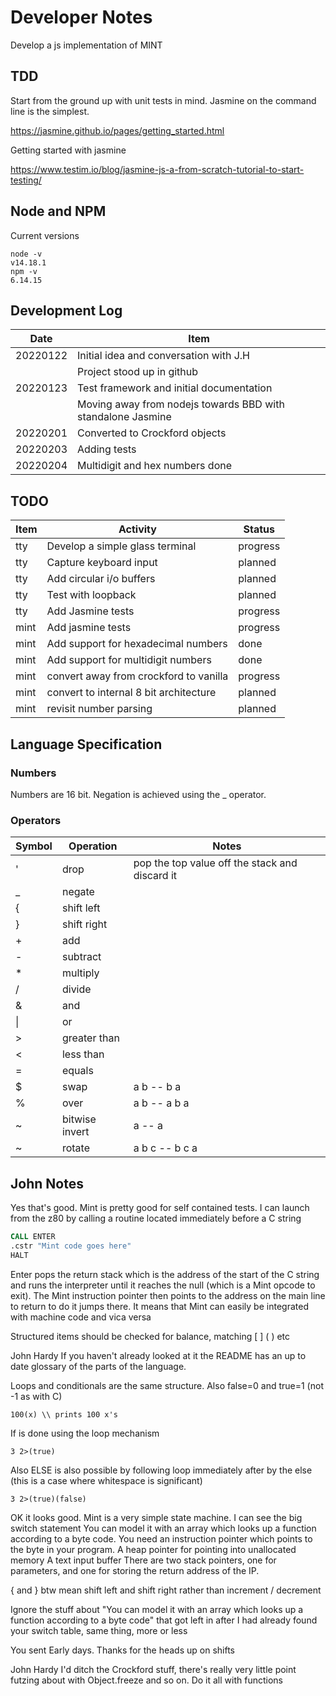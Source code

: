 # Developer Notes

Develop a js implementation of MINT

## TDD

Start from the ground up with unit tests in mind. Jasmine on the command line is the simplest.

<https://jasmine.github.io/pages/getting_started.html>

Getting started with jasmine

<https://www.testim.io/blog/jasmine-js-a-from-scratch-tutorial-to-start-testing/>

## Node and NPM

Current versions

```shell
node -v
v14.18.1
npm -v
6.14.15
```

## Development Log

| Date     | Item                                                        |
|----------|-------------------------------------------------------------|
| 20220122 | Initial idea and conversation with J.H                      |
|          | Project stood up in github                                  |
| 20220123 | Test framework and initial documentation                    |
|          | Moving away from nodejs towards BBD with standalone Jasmine |
| 20220201 | Converted to Crockford objects                              |
| 20220203 | Adding tests                                                |
| 20220204 | Multidigit and hex numbers done |

## TODO

| Item | Activity                            | Status   |
|------|-------------------------------------|----------|
| tty  | Develop a simple glass terminal     | progress |
| tty  | Capture keyboard input              | planned  |
| tty  | Add circular i/o buffers            | planned  |
| tty  | Test with loopback                  | planned  |
| tty  | Add Jasmine tests                   | progress |
| mint | Add jasmine tests                   | progress |
| mint | Add support for hexadecimal numbers | done |
| mint | Add support for multidigit numbers  | done |
| mint | convert away from crockford to vanilla | progress |
| mint | convert to internal 8 bit architecture | planned |
| mint | revisit number parsing | planned |

## Language Specification

### Numbers

Numbers are 16 bit.
Negation is achieved using the _ operator.

### Operators

|Symbol|Operation   |Notes                                         |
|------|------------|----------------------------------------------| 
|'     |drop        |pop the top value off the stack and discard it|
|_     |negate      ||
|{     |shift left  ||
|}     |shift right ||
|+     |add         ||
|-     |subtract    ||
|*     |multiply    ||
|/     |divide      ||
|&     |and         ||
|\|    |or          ||
|>     |greater than||
|<     |less than   ||
|=     |equals      ||
|$     |swap        |a b -- b a  |
|%     |over        |a b -- a b a|
|~     |bitwise invert |a -- a|
|~     |rotate |a b c -- b c a|

## John Notes

Yes that's good. Mint is pretty good for self contained tests. I can launch from the z80 by calling a routine located immediately before a C string

```asm
CALL ENTER
.cstr "Mint code goes here"
HALT
```

Enter pops the return stack which is the address of the start of the C string and runs the interpreter until it reaches the null (which is a Mint opcode to exit). The Mint instruction pointer then points to the address on the main line to return to do it jumps there. It means that Mint can easily be integrated with machine code and vica versa

Structured items should be checked for balance, matching [ ] ( )   etc

John Hardy
If you haven't already looked at it the README has an up to date glossary of the parts of the language.

Loops and conditionals are the same structure. Also false=0 and true=1 (not -1 as with C)

```forth
100(x) \\ prints 100 x's
```

If is done using the loop mechanism
```forth
3 2>(true)
```

Also ELSE is also possible by following loop immediately after by the else (this is a case where whitespace is significant)
```forth
3 2>(true)(false)
```

OK it looks good.
Mint is a very simple state machine. I can see the big switch statement You can model it with an array which looks up a function according to a byte code.
You need an instruction pointer which points to the byte in your program.
A heap pointer for pointing into unallocated memory
A text input buffer
There are two stack pointers, one for parameters, and one for storing the return address of the IP.

{ and } btw mean shift left and shift right rather than increment / decrement

Ignore the stuff about "You can model it with an array which looks up a function according to a byte code" that got left in after I had already found your switch table, same thing, more or less

You sent
Early days. Thanks for the heads up on shifts

John Hardy
I'd ditch the Crockford stuff, there's really very little point futzing about with Object.freeze and so on. Do it all with functions